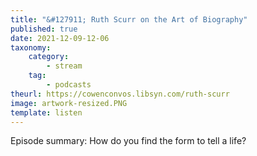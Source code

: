 ```yaml
---
title: "&#127911; Ruth Scurr on the Art of Biography"
published: true
date: 2021-12-09-12-06
taxonomy:
    category:
        - stream
    tag:
        - podcasts
theurl: https://cowenconvos.libsyn.com/ruth-scurr
image: artwork-resized.PNG
template: listen
---
```


Episode summary: How do you find the form to tell a life?
